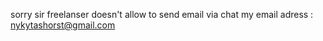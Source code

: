 sorry sir 
freelanser doesn't allow to send email via chat
my email adress : nykytashorst@gmail.com
